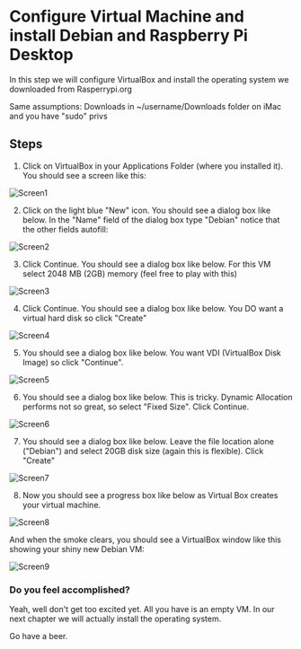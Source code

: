# Configure Virtual Machine and install Debian and Raspberry Pi Desktop

In this step we will configure VirtualBox and install the operating system we downloaded from Rasperrypi.org

Same assumptions:  Downloads in ~/username/Downloads folder on iMac and you have "sudo" privs
## Steps

1.  Click on VirtualBox in your Applications Folder (where you installed it).  You should see a screen like this:

![Screen1](https://user-images.githubusercontent.com/26580126/33408691-d8fb3ee8-d545-11e7-8652-a250ed17de8e.png)

2.  Click on the light blue "New" icon. You should see a dialog box like below.  In the "Name" field of the dialog box type "Debian" notice that the other fields autofill:

![Screen2](https://user-images.githubusercontent.com/26580126/33408794-45e7cb52-d546-11e7-844e-4324459d5e4f.png)

3. Click Continue.  You should see a dialog box like below.  For this VM select 2048 MB (2GB) memory (feel free to play with this)

![Screen3](https://user-images.githubusercontent.com/26580126/33408842-8d4669b8-d546-11e7-9096-976a9bb4524b.png)

4. Click Continue.  You should see a dialog box like below.  You DO want a virtual hard disk so click "Create"

![Screen4](https://user-images.githubusercontent.com/26580126/33408888-c7e8d1be-d546-11e7-9dc6-063301e277e8.png)

5. You should see a dialog box like below.  You want VDI (VirtualBox Disk Image) so click "Continue".

![Screen5](https://user-images.githubusercontent.com/26580126/33408923-f28eccf2-d546-11e7-99bc-0710ef7d1891.png)

6. You should see a dialog box like below.  This is tricky.  Dynamic Allocation performs not so great, so select "Fixed Size".  Click 
Continue.

![Screen6](https://user-images.githubusercontent.com/26580126/33408970-18bdabdc-d547-11e7-9238-daff6fabbe24.png)

7. You should see a dialog box like below.  Leave the file location alone ("Debian") and select 20GB disk size (again this is flexible).  Click "Create"

![Screen7](https://user-images.githubusercontent.com/26580126/33409018-51d6b378-d547-11e7-8205-3124820a304f.png)

8. Now you should see a progress box like below as Virtual Box creates your virtual machine.

![Screen8](https://user-images.githubusercontent.com/26580126/33409062-77528460-d547-11e7-88ed-ecfe5a54a94a.png)

And when the smoke clears, you should see a VirtualBox window like this showing your shiny new Debian VM:

![Screen9](https://user-images.githubusercontent.com/26580126/33409179-00bd6cce-d548-11e7-8f31-8fa99f4ef14a.png)

### Do you feel accomplished?
Yeah, well don't get too excited yet.  All you have is an empty VM.  In our next chapter we will actually install the operating system.

Go have a beer.

